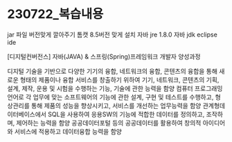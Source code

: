 # 230722_복습내용

jar 파일 버전맞게 깔아주기
톰캣 8.5버전 맞게 설치
자바  jre 1.8.0
자바 jdk 
eclipse ide


[디지털컨버전스] 자바(JAVA) & 스프링(Spring)프레임워크 개발자 양성과정

디지털 기술을 기반으로 다양한 기기의 융합, 네트워크의 융합, 콘텐츠의 융합을 통해 새로운 형태의 제품이나 융합 서비스를 창출하기 위하여 기기, 네트워크, 콘텐츠의 기획, 설계, 제작, 운용 및 시험을 수행하는 기능, 기술에 관한 능력을 함양
컴퓨터 프로그래밍 언어로 각 업무에 맞는 소프트웨어의 기능에 관한 설계, 구현 및 테스트를 수행하고, 형상관리를 통해 제품의 성능을 향상시키고, 서비스를 개선하는 업무능력을 함양
관계형데이터베이스에서 SQL을 사용하여 응용SW의 기능에 적합한 데이터를 정의하고, 조작하며, 제어하는 능력을 함양
공공데이터포털 등의 공공데이터를 활용하여 창의적 아이디어와 서비스에 적용하고 데이터융합 능력을 함양
